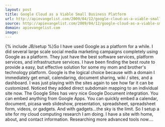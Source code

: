 ```yaml
---
layout: post
title: Google Cloud as a Viable Small Business Platform
url: http://apievangelist.com/2009/04/12/google-cloud-as-a-viable-small-business-platform/
source: http://apievangelist.com/2009/04/12/google-cloud-as-a-viable-small-business-platform/
domain: apievangelist.com
image: 
---
```

{% include JB/setup %}So I have used Google as a platform for a while. I did several large scale social media marketing campaigns completely using Google as a platform.
They just have the best software services, platform services, and infrastructure services.
I have been finding the best route to provide a easy, but effective solution for some my mom and brother's technology platform.
Google is the logical choice because with a domain I immediately get email, calendaring, document sharing, wiki / sites, and a dashboard.
I was just playing with the sites again to see how far it can be customized. Noticed they added direct subdomain mapping to an individual site now.
The Google Sites has very nice Google Document integration. You can embed anything from Google Apps.
You can quickly embed a calendar, document, picasa web slideshow, presentation, spreadsheet, spreadsheet form, videos, or gadgets. And with gadgets...the sky is the limit.
So I setup a site for my cloud computing research I am doing. I have a site with home, about, and contact information.
Researching more advanced tools now....